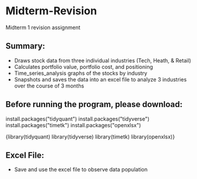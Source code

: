 # Midterm-Revision
Midterm 1 revision assignment 

## Summary:

- Draws stock data from three individual industries (Tech, Heath, & Retail) 
- Calculates portfolio value, portfolio cost, and positioning 
- Time_series_analysis graphs of the stocks by industry
- Snapshots and saves the data into an excel file to analyze 3 industries over the course of 3 months 

## Before running the program, please download:

install.packages("tidyquant")
install.packages("tidyverse")
install.packages("timetk")
install.packages("openxlsx")

{library(tidyquant)
library(tidyverse)
library(timetk)
library(openxlsx)}

## Excel File:

- Save and use the excel file to observe data population
